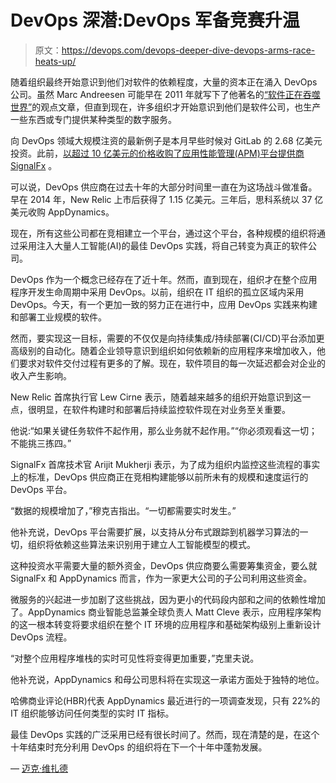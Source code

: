 # DevOps 深潜:DevOps 军备竞赛升温

> 原文：<https://devops.com/devops-deeper-dive-devops-arms-race-heats-up/>

随着组织最终开始意识到他们对软件的依赖程度，大量的资本正在涌入 DevOps 公司。虽然 Marc Andreesen 可能早在 2011 年就写下了他著名的[“软件正在吞噬世界”](https://a16z.com/2011/08/20/why-software-is-eating-the-world/)的观点文章，但直到现在，许多组织才开始意识到他们是软件公司，也生产一些东西或专门提供某种类型的数字服务。

向 DevOps 领域大规模注资的最新例子是本月早些时候对 GitLab 的 2.68 亿美元投资。此前，[以超过 10 亿美元的价格收购了应用性能管理(APM)平台提供商 SignalFx](https://devops.com/splunk-to-acquire-signalfx-to-gain-apm-platform/) 。

可以说，DevOps 供应商在过去十年的大部分时间里一直在为这场战斗做准备。早在 2014 年，New Relic 上市后获得了 1.15 亿美元。三年后，思科系统以 37 亿美元收购 AppDynamics。

现在，所有这些公司都在竞相建立一个平台，通过这个平台，各种规模的组织将通过采用注入大量人工智能(AI)的最佳 DevOps 实践，将自己转变为真正的软件公司。

DevOps 作为一个概念已经存在了近十年。然而，直到现在，组织才在整个应用程序开发生命周期中采用 DevOps。以前，组织在 IT 组织的孤立区域内采用 DevOps。今天，有一个更加一致的努力正在进行中，应用 DevOps 实践来构建和部署工业规模的软件。

然而，要实现这一目标，需要的不仅仅是向持续集成/持续部署(CI/CD)平台添加更高级别的自动化。随着企业领导意识到组织如何依赖新的应用程序来增加收入，他们要求对软件交付过程有更多的了解。现在，软件项目的每一次延迟都会对企业的收入产生影响。

New Relic 首席执行官 Lew Cirne 表示，随着越来越多的组织开始意识到这一点，很明显，在软件构建时和部署后持续监控软件现在对业务至关重要。

他说:“如果关键任务软件不起作用，那么业务就不起作用。”“你必须观看这一切；不能挑三拣四。”

SignalFx 首席技术官 Arijit Mukherji 表示，为了成为组织内监控这些流程的事实上的标准，DevOps 供应商正在竞相构建能够以前所未有的规模和速度运行的 DevOps 平台。

“数据的规模增加了，”穆克吉指出。“一切都需要实时发生。”

他补充说，DevOps 平台需要扩展，以支持从分布式跟踪到机器学习算法的一切，组织将依赖这些算法来识别用于建立人工智能模型的模式。

这种投资水平需要大量的额外资金，DevOps 供应商要么需要筹集资金，要么就 SignalFx 和 AppDynamics 而言，作为一家更大公司的子公司利用这些资金。

微服务的兴起进一步加剧了这些挑战，因为更小的代码段内部和之间的依赖性增加了。AppDynamics 商业智能总监兼全球负责人 Matt Cleve 表示，应用程序架构的这一根本转变将要求组织在整个 IT 环境的应用程序和基础架构级别上重新设计 DevOps 流程。

“对整个应用程序堆栈的实时可见性将变得更加重要，”克里夫说。

他补充说，AppDynamics 和母公司思科将在实现这一承诺方面处于独特的地位。

哈佛商业评论(HBR)代表 AppDynamics 最近进行的一项调查发现，只有 22%的 IT 组织能够访问任何类型的实时 IT 指标。

最佳 DevOps 实践的广泛采用已经有很长时间了。然而，现在清楚的是，在这个十年结束时充分利用 DevOps 的组织将在下一个十年中蓬勃发展。

— [迈克·维扎德](https://devops.com/author/mike-vizard/)